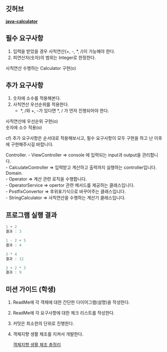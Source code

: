 ## 깃허브

**[java-calculator](https://github.com/programmers-lecture/java-calculator)**

## 필수 요구사항

1. 입력을 받았을 경우 사칙연산(+, -, *, /)이 가능해야 한다.
2. 피연산자(숫자)의 범위는 Integer로 한정한다.

사칙연산 수행하는 Calculator 구현(o)  

## 추가 요구사항
1. 숫자에 소수를 적용해본다.
2. 사칙연산 우선순위를 적용한다.
    - *, /와 +, -가 있다면 *, / 가 먼저 진행되어야 한다.

사칙연산에 우선순위 구현(o)  
숫자에 소수 적용(o)  

cf) 추가 요구사항은 순서대로 적용해보시고, 필수 요구사항이 모두 구현을 하고 난 이후에 구현해주시길 바랍니다. 

Controller. 
    - ViewController => console 에 입력되는 input과 output을 관리합니다.  
    - CalculateController => 입력받고 계산하고 출력까지 실행하는 controller입니다.  
Domain.  
    - Operator => 계산 관련 로직을 수행합니다.    
    - OperatorService => opertor 관련 메서드를 제공하는 클래스입니다.  
    - PostfixConvertor => 후위표기식으로 바꾸어주는 클래스입니다.  
    - StringCalculator => 사칙연산을 수행하는 계산기 클래스입니다.  


## 프로그램 실행 결과

```jsx
1 + 2
결과 : 3

1 - 2 + 5
결과 : 4

3 * 4
결과 : 12

3 + 2 * 3
결과 : 9
```

## 미션 가이드 (학생)

1. ReadMe에 각 객체에 대한 간단한 다이어그램(설명)을 작성한다.
2. ReadMe에 각 요구사항에 대한 체크 리스트를 작성한다.
3. 커밋은 최소한의 단위로 진행한다.
4. 객체지향 생활 체조를 지켜서 개발한다.
    
    [객체지향 생활 체조 총정리](https://developerfarm.wordpress.com/2012/02/03/object_calisthenics_summary/)

